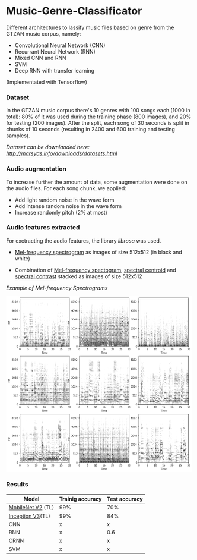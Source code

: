 # Music-Genre-Classificator

Different architectures to lassify music files based on genre from the GTZAN music corpus, namely:
 * Convolutional Neural Network (CNN)
 * Recurrant Neural Network (RNN)
 * Mixed CNN and RNN 
 * SVM
 * Deep RNN with transfer learning

(Implementated with Tensorflow)

### Dataset
In the  GTZAN music corpus there's 10 genres with 100 songs each (1000 in total): 80% of it was used during the training phase (800 images), and 20% for testing (200 images). After the split, each song of 30 seconds is split in chunks of 10 seconds (resulting in 2400 and 600 training and testing samples).

*Dataset can be downlaoded here:*
*http://marsyas.info/downloads/datasets.html*

### Audio augmentation
To increase further the amount of data, some augmentation were done on the audio files. For each song chunk, we applied:
* Add light random noise in the wave form 
* Add intense random noise in the wave form
* Increase randomly pitch (2% at most) 


### Audio features extracted
For exctracting the audio features, the library *librosa* was used. 

 * [Mel-frequency spectrogram](https://librosa.github.io/librosa/generated/librosa.feature.melspectrogram.html) as images of size 512x512 (in black and white)
 
 * Combination of [Mel-frequency spectogram](https://librosa.github.io/librosa/generated/librosa.feature.melspectrogram.html), [spectral centroid](https://librosa.github.io/librosa/generated/librosa.feature.spectral_centroid.html) and [spectral contrast](https://librosa.github.io/librosa/generated/librosa.feature.spectral_contrast.html) stacked as images of size 512x512

*Example of Mel-frequency Spectrograms*

<img src="https://github.com/Ferlix/Music-Genre-Classificator/blob/master/pre-processing/examples_preproc.png" width="500" align="middle">


### Results

| Model | Trainig accuracy | Test accuracy |
| --- | --- | --- |
| [MobileNet V2](https://tfhub.dev/google/tf2-preview/mobilenet_v2/feature_vector/4) (TL) | 99% | 70% |
| [Inception V3](https://tfhub.dev/google/tf2-preview/inception_v3/feature_vector/4)(TL) | 99% | 84% |
| CNN | x | x |
| RNN | x | 0.6 |
| CRNN | x | x |
| SVM | x | x |

